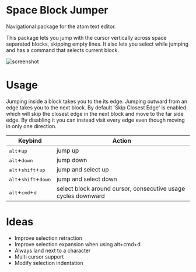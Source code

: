 # Space Block Jumper

Navigational package for the atom text editor.

This package lets you jump with the cursor vertically across space separated blocks, skipping empty lines. It also lets you select while jumping and has a command that selects current block.

![screenshot](http://i.imgur.com/VZk2uX4.gif)

# Usage
Jumping inside a block takes you to the its edge. Jumping outward from an edge takes you to the next block. By default 'Skip Closest Edge' is enabled which will skip the closest edge in the next block and move to the far side edge. By disabling it you can instead visit every edge even though moving in only one direction.

Keybind | Action
------- | ------
<kbd>alt</kbd>+<kbd>up</kbd> | jump up
<kbd>alt</kbd>+<kbd>down</kbd> | jump down
<kbd>alt</kbd>+<kbd>shift</kbd>+<kbd>up</kbd> | jump and select up
<kbd>alt</kbd>+<kbd>shift</kbd>+<kbd>down</kbd> | jump and select down
<kbd>alt</kbd>+<kbd>cmd</kbd>+<kbd>d</kbd> | select block around cursor, consecutive usage cycles downward

# Ideas
* Improve selection retraction
* Improve selection expansion when using alt+cmd+d
* Always land next to a character
* Multi cursor support
* Modify selection indentation
